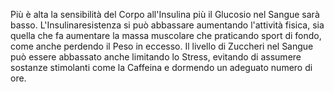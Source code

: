 Più è alta la sensibilità del Corpo all'Insulina più il Glucosio nel Sangue sarà basso. L'Insulinaresistenza si può abbassare aumentando l'attività fisica, sia quella che fa aumentare la massa muscolare che praticando sport di fondo, come anche perdendo il Peso in eccesso. Il livello di Zuccheri nel Sangue può essere abbassato anche limitando lo Stress, evitando di assumere sostanze stimolanti come la Caffeina e dormendo un adeguato numero di ore.